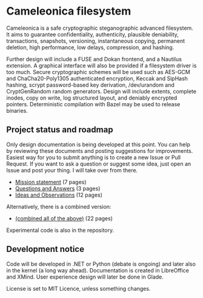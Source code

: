  Cameleonica filesystem
==========================

Cameleonica is a safe cryptographic steganographic advanced filesystem. It aims to guarantee confidentiality, authenticity, plausible deniability, transactions, snapshots, versioning, instantaneous copying, permanent deletion, high performance, low delays, compression, and hashing.

Further design will include a FUSE and Dokan frontend, and a Nautilus extension. A graphical interface will also be provided if a filesystem driver is too much. Secure cryptographic schemes will be used such as AES-GCM and ChaCha20-Poly1305 authenticated encryption, Keccak and SipHash hashing, scrypt password-based key derivation, /dev/urandom and CryptGenRandom random generators. Design will include extents, complete inodes, copy on write, log structured layout, and deniably encrypted pointers. Deterministic compilation with Bazel may be used to release binaries. 

  Project status and roadmap
------------------------------

Only design documentation is being developed at this point. You can help by reviewing these documents and posting suggestions for improvements. Easiest way for you to submit anything is to create a new Issue or Pull Request. If you want to ask a question or suggest some idea, just open an Issue and post your thing. I will take over from there.

- [Mission statement](documentation/mission.pdf) (7 pages)
- [Questions and Answers](documentation/responses.pdf) (3 pages)
- [Ideas and Observations](documentation/ideas.pdf) (12 pages)

Alternatively, there is a combined version:

- [(combined all of the above)](documentation/combined.pdf) (22 pages)



Experimental code is also in the repository.

  Development notice
----------------------

Code will be developed in .NET or Python (debate is ongoing) and later also in the kernel (a long way ahead). Documentation is created in LibreOffice and XMind. User experience design will later be done in Glade.

License is set to MIT Licence, unless something changes.
